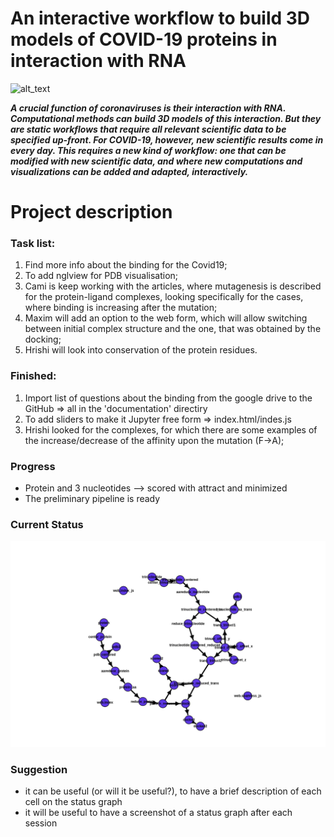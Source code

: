 # An interactive workflow to build 3D models of COVID-19 proteins in interaction with RNA

![alt_text](images/image1.gif "image_tooltip")


***A crucial function of coronaviruses is their interaction with RNA. Computational methods can build 3D models of this interaction. But they are static workflows that require all relevant scientific data to be specified up-front. For COVID-19, however, new scientific results come in every day. This requires a new kind of workflow: one that can be modified with new scientific data, and where new computations and visualizations can be added and adapted, interactively.***

# Project description

[//]: # (Press: Ctrl-Shift-V to compile)
### Task list:
1. Find more info about the binding for the Covid19;
2. To add nglview for PDB visualisation;
3. Cami is keep working with the articles, where mutagenesis is described for the protein-ligand complexes, looking specifically for the cases, where binding is increasing after the mutation;
4. Maxim will add an option to the web form, which will allow switching between initial complex structure and the one, that was obtained by the docking;
5. Hrishi will look into conservation of the protein residues.

### Finished:
1. Import list of questions about the binding from the google drive to the GitHub => all in the 'documentation' directiry
2. To add sliders to make it Jupyter free form => index.html/indes.js
3. Hrishi looked for the complexes, for which there are some examples of the increase/decrease of the affinity upon the mutation (F->A);

### Progress
- Protein and 3 nucleotides --> scored with attract and minimized
- The preliminary pipeline is ready

### Current Status
![alt text](https://github.com/sjdv1982/biohackathon-covid/blob/master/Current_Status.png?raw=true)

### Suggestion
- it can be useful (or will it be useful?), to have a brief description of each cell on the status graph
- it will be useful to have a screenshot of a status graph after each session
